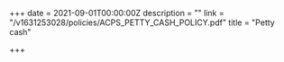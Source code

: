+++
date = 2021-09-01T00:00:00Z
description = ""
link = "/v1631253028/policies/ACPS_PETTY_CASH_POLICY.pdf"
title = "Petty cash"

+++
